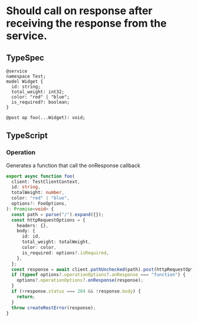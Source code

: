 # Should call on response after receiving the response from the service.

## TypeSpec

```tsp
@service
namespace Test;
model Widget {
  id: string;
  total_weight: int32;
  color: "red" | "blue";
  is_required?: boolean;
}

@post op foo(...Widget): void;
```

## TypeScript

### Operation

Generates a function that call the onResponse callback

```ts src/api/testClientOperations.ts function foo
export async function foo(
  client: TestClientContext,
  id: string,
  totalWeight: number,
  color: "red" | "blue",
  options?: FooOptions,
): Promise<void> {
  const path = parse("/").expand({});
  const httpRequestOptions = {
    headers: {},
    body: {
      id: id,
      total_weight: totalWeight,
      color: color,
      is_required: options?.isRequired,
    },
  };
  const response = await client.pathUnchecked(path).post(httpRequestOptions);
  if (typeof options?.operationOptions?.onResponse === "function") {
    options?.operationOptions?.onResponse(response);
  }
  if (+response.status === 204 && !response.body) {
    return;
  }
  throw createRestError(response);
}
```

